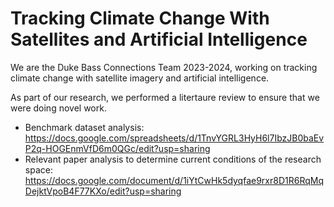 # Tracking Climate Change With Satellites and Artificial Intelligence
We are the Duke Bass Connections Team 2023-2024, working on tracking climate change with satellite imagery and artificial intelligence.

As part of our research, we performed a litertaure review to ensure that we were doing novel work. 
- Benchmark dataset analysis: https://docs.google.com/spreadsheets/d/1TnvYGRL3HyH6l7IbzJB0baEvP2q-HOGEnmVfD6m0QGc/edit?usp=sharing
- Relevant paper analysis to determine current conditions of the research space: https://docs.google.com/document/d/1iYtCwHk5dyqfae9rxr8D1R6RqMqDejktVpoB4F77KXo/edit?usp=sharing
